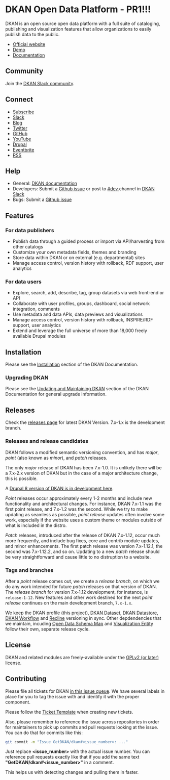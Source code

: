 # DKAN Open Data Platform - PR1!!!

DKAN is an open source open data platform with a full suite of cataloging, publishing and visualization features that allow organizations to easily publish data to the public.

*  [ Official website ](https://getdkan.org)
*  [ Demo ](http://demo.getdkan.com/)
*  [ Documentation ](https://docs.getdkan.com/)

## Community

Join the [DKAN Slack community](https://dkansignup.herokuapp.com/).

## Connect

* [ Subscribe ](http://eepurl.com/c01YS1)
* [ Slack ](https://dkan.slack.com/)
* [ Blog ](https://medium.com/dkan-blog)
* [ Twitter ](https://twitter.com/getdkan)
* [ GitHub ](https://github.com/getdkan)
* [ YouTube ](https://www.youtube.com/channel/UCl7qFUCkyh32lss4EjQEUXg)
* [ Drupal ](https://www.drupal.org/project/dkan)
* [ Eventbrite ](https://www.eventbrite.com/o/dkan-14793986036)
* [ RSS ](https://medium.com/feed/dkan-blog)

## Help

* General: [DKAN documentation](https://docs.getdkan.com)
* Developers: Submit a [Github issue](https://github.com/GetDKAN/dkan/issues) or post to [ #dev ](https://dkan.slack.com/messages/C4BEVFDKJ/) channel in [ DKAN Slack ](https://dkan.slack.com)
* Bugs: Submit a [Github issue](https://github.com/GetDKAN/dkan/issues)

## Features

### For data publishers

*   Publish data through a guided process or import via API/harvesting from other catalogs
*   Customize your own metadata fields, themes and branding
*   Store data within DKAN or on external (e.g. departmental) sites
*   Manage access control, version history with rollback, RDF support, user analytics

### For data users

*   Explore, search, add, describe, tag, group datasets via web front-end or API
*   Collaborate with user profiles, groups, dashboard, social network integration, comments
*   Use metadata and data APIs, data previews and visualizations
*   Manage access control, version history with rollback, INSPIRE/RDF support, user analytics
*   Extend and leverage the full universe of more than 18,000 freely available Drupal modules

## Installation

Please see the [Installation](http://dkan.readthedocs.io/en/latest/installation/index.html) section of the DKAN Documentation.

### Upgrading DKAN

Please see the [Updating and Maintaining DKAN](https://docs.getdkan.com/en/latest/introduction/maintaining.html) section of the DKAN Documentation for general upgrade information.

## Releases

Check the [releases page](https://github.com/GetDKAN/dkan/releases) for latest DKAN Version. 7.x-1.x is the development branch.

### Releases and release candidates

DKAN follows a modified semantic versioning convention, and has _major_, _point_ (also known as _minor_), and _patch_ releases.

The only _major_ release of DKAN has been 7.x-1.0. It is unlikely there will be a 7.x-2.x version of DKAN but in the case of a major architecture change, this is possible. 

A [Drupal 8 version of DKAN is in development here](https://github.com/GetDKAN/dkan2).

_Point_ releases occur approximately every 1-2 months and include new functionality and architectural changes. For instance, DKAN 7.x-1.1 was the first point release, and 7.x-1.2 was the second. While we try to make updating as seamless as possible, _point release_ updates often involve some work, especially if the website uses a custom theme or modules outside of what is included in the distro.

_Patch_ releases, introduced after the release of DKAN 7.x-1.12, occur much more frequently, and include bug fixes, core and contrib module updates, and minor enhancements. The first patch release was version 7.x-1.12.1, the second was 7.x-1.12.2, and so on. Updating to a new _patch_ release should be very straightforward and cause little to no distruption to a website.

### Tags and branches

After a _point_ release comes out, we create a _release branch_, on which we do any work intended for future _patch_ releases on that version of DKAN. The _release branch_ for version 7.x-1.12 development, for instance, is `release-1-12`. New features and other work destined for the next _point release_ continues on the main development branch, `7.x-1.x`.

We keep the DKAN profile (this project), [DKAN Dataset](https://github.com/GetDKAN/dkan_dataset), [DKAN Datastore](https://github.com/GetDKAN/dkan_datastore), [DKAN Workflow](https://github.com/GetDKAN/dkan_workflow) and [Recline](https://github.com/GetDKAN/recline) versioning in sync. Other depdendencies that we maintain, incuding [Open Data Schema Map](https://github.com/GetDKAN/open_data_schema_map) and [Visualization Entity](https://github.com/GetDKAN/visualization_entity) follow their own, separate release cycle.

## License

DKAN and related modules are freely-available under the [ GPLv2 (or later) ](https://www.gnu.org/licenses/old-licenses/gpl-2.0.en.html) license.

## Contributing

Please file all tickets for DKAN [in this issue queue](https://github.com/GetDKAN/dkan/issues). We have several labels in place for you to tag the issue with and identify it with the proper component.

Please follow the [Ticket Template](https://github.com/GetDKAN/dkan/blob/7.x-1.x/.github/CONTRIBUTING.md#new-feature-template) when creating new tickets.

Also, please remember to reference the issue across repositories in order for maintainers to pick up commits and pull requests looking at the issue. You can do that for commits like this:

```bash
git commit -m "Issue GetDKAN/dkan#<issue_number>: ..."
```

Just replace **<issue_number>** with the actual issue number. You can reference pull requests exactly like that if you add the same text **"GetDKAN/dkan#&lt;issue_number&gt;"** in a comment.

This helps us with detecting changes and pulling them in faster.
